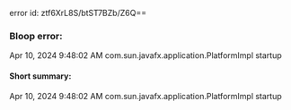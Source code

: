 error id: ztf6XrL8S/btST7BZb/Z6Q==
### Bloop error:

Apr 10, 2024 9:48:02 AM com.sun.javafx.application.PlatformImpl startup
#### Short summary: 

Apr 10, 2024 9:48:02 AM com.sun.javafx.application.PlatformImpl startup